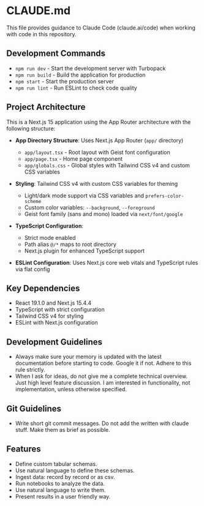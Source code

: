 # CLAUDE.md

This file provides guidance to Claude Code (claude.ai/code) when working with code in this repository.

## Development Commands

- `npm run dev` - Start the development server with Turbopack
- `npm run build` - Build the application for production
- `npm start` - Start the production server
- `npm run lint` - Run ESLint to check code quality

## Project Architecture

This is a Next.js 15 application using the App Router architecture with the following structure:

- **App Directory Structure**: Uses Next.js App Router (`app/` directory)
  - `app/layout.tsx` - Root layout with Geist font configuration
  - `app/page.tsx` - Home page component
  - `app/globals.css` - Global styles with Tailwind CSS v4 and custom CSS variables

- **Styling**: Tailwind CSS v4 with custom CSS variables for theming
  - Light/dark mode support via CSS variables and `prefers-color-scheme`
  - Custom color variables: `--background`, `--foreground`
  - Geist font family (sans and mono) loaded via `next/font/google`

- **TypeScript Configuration**: 
  - Strict mode enabled
  - Path alias `@/*` maps to root directory
  - Next.js plugin for enhanced TypeScript support

- **ESLint Configuration**: Uses Next.js core web vitals and TypeScript rules via flat config

## Key Dependencies

- React 19.1.0 and Next.js 15.4.4
- TypeScript with strict configuration
- Tailwind CSS v4 for styling
- ESLint with Next.js configuration

## Development Guidelines

- Always make sure your memory is updated with the latest documentation before starting to code. Google it if not. Adhere to this rule strictly.
- When I ask for ideas, do not give me a complete technical overview. Just high level feature discussion. I am interested in functionality, not implementation, unless otherwise specified.

## Git Guidelines

- Write short git commit messages. Do not add the written with claude stuff. Make them as brief as possible.


## Features

- Define custom tabular schemas. 
- Use natural language to define these schemas.
- Ingest data: record by record or as csv.
- Run notebooks to analyze the data.
- Use natural language to write them.
- Present results in a user friendly way. 